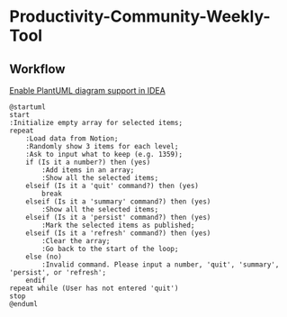# Productivity-Community-Weekly-Tool

## Workflow

[Enable PlantUML diagram support in IDEA](https://www.jetbrains.com/help/idea/markdown.html#enable-diagrams)

```plantuml
@startuml
start
:Initialize empty array for selected items;
repeat
    :Load data from Notion;
    :Randomly show 3 items for each level;
    :Ask to input what to keep (e.g. 1359);
    if (Is it a number?) then (yes)
        :Add items in an array;
        :Show all the selected items;
    elseif (Is it a 'quit' command?) then (yes)
        break
    elseif (Is it a 'summary' command?) then (yes)
        :Show all the selected items;
    elseif (Is it a 'persist' command?) then (yes)
        :Mark the selected items as published;
    elseif (Is it a 'refresh' command?) then (yes)
        :Clear the array;
        :Go back to the start of the loop;
    else (no)
        :Invalid command. Please input a number, 'quit', 'summary', 'persist', or 'refresh';
    endif
repeat while (User has not entered 'quit')
stop
@enduml
```
